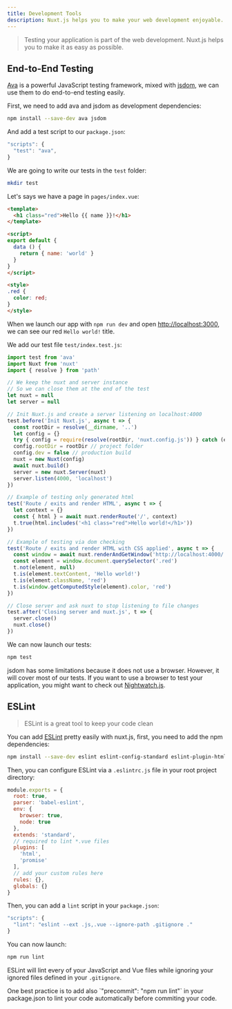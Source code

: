 ```yaml
---
title: Development Tools
description: Nuxt.js helps you to make your web development enjoyable.
---
```


> Testing your application is part of the web development. Nuxt.js helps you to make it as easy as possible.

## End-to-End Testing

[Ava](https://github.com/avajs/ava) is a powerful JavaScript testing framework, mixed with [jsdom](https://github.com/tmpvar/jsdom), we can use them to do end-to-end testing easily.

First, we need to add ava and jsdom as development dependencies:
```bash
npm install --save-dev ava jsdom
```

And add a test script to our `package.json`:

```javascript
"scripts": {
  "test": "ava",
}
```

We are going to write our tests in the `test` folder:
```bash
mkdir test
```

Let's says we have a page in `pages/index.vue`:
```html
<template>
  <h1 class="red">Hello {{ name }}!</h1>
</template>

<script>
export default {
  data () {
    return { name: 'world' }
  }
}
</script>

<style>
.red {
  color: red;
}
</style>
```

When we launch our app with `npm run dev` and open [http://localhost:3000](http://localhost:3000), we can see our red `Hello world!` title.

We add our test file `test/index.test.js`:

```js
import test from 'ava'
import Nuxt from 'nuxt'
import { resolve } from 'path'

// We keep the nuxt and server instance
// So we can close them at the end of the test
let nuxt = null
let server = null

// Init Nuxt.js and create a server listening on localhost:4000
test.before('Init Nuxt.js', async t => {
  const rootDir = resolve(__dirname, '..')
  let config = {}
  try { config = require(resolve(rootDir, 'nuxt.config.js')) } catch (e) {}
  config.rootDir = rootDir // project folder
  config.dev = false // production build
  nuxt = new Nuxt(config)
  await nuxt.build()
  server = new nuxt.Server(nuxt)
  server.listen(4000, 'localhost')
})

// Example of testing only generated html
test('Route / exits and render HTML', async t => {
  let context = {}
  const { html } = await nuxt.renderRoute('/', context)
  t.true(html.includes('<h1 class="red">Hello world!</h1>'))
})

// Example of testing via dom checking
test('Route / exits and render HTML with CSS applied', async t => {
  const window = await nuxt.renderAndGetWindow('http://localhost:4000/')
  const element = window.document.querySelector('.red')
  t.not(element, null)
  t.is(element.textContent, 'Hello world!')
  t.is(element.className, 'red')
  t.is(window.getComputedStyle(element).color, 'red')
})

// Close server and ask nuxt to stop listening to file changes
test.after('Closing server and nuxt.js', t => {
  server.close()
  nuxt.close()
})
```

We can now launch our tests:
```bash
npm test
```

jsdom has some limitations because it does not use a browser. However, it will cover most of our tests. If you want to use a browser to test your application, you might want to check out [Nightwatch.js](http://nightwatchjs.org).

## ESLint

> ESLint is a great tool to keep your code clean

You can add [ESLint](http://eslint.org) pretty easily with nuxt.js, first, you need to add the npm dependencies:

```bash
npm install --save-dev eslint eslint-config-standard eslint-plugin-html eslint-plugin-promise eslint-plugin-standard
```

Then, you can configure ESLint via a `.eslintrc.js` file in your root project directory:
```js
module.exports = {
  root: true,
  parser: 'babel-eslint',
  env: {
    browser: true,
    node: true
  },
  extends: 'standard',
  // required to lint *.vue files
  plugins: [
    'html',
    'promise'
  ],
  // add your custom rules here
  rules: {},
  globals: {}
}
```

Then, you can add a `lint` script in your `package.json`:

```js
"scripts": {
  "lint": "eslint --ext .js,.vue --ignore-path .gitignore ."
}
```

You can now launch:
```bash
npm run lint
```

ESLint will lint every of your JavaScript and Vue files while ignoring your ignored files defined in your `.gitignore`.

<p class="Alert Alert--info">One best practice is to add also `"precommit": "npm run lint"` in your package.json to lint your code automatically before commiting your code.</p>

